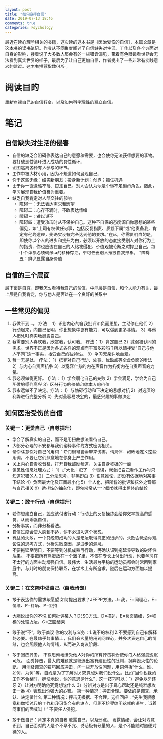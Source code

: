 ```yaml
---
layout: post
title: "如何变得自信"
date: 2019-07-13 18:46
comments: true
categories: Psychology
---
```


最近在读心理学相关的书籍，这次读的这本书是《医治受伤的自信》，本篇文章是这本书的读书笔记。作者从不同角度阐述了自信缺失对生活、工作以及各个方面对自身的影响，接着说了大多数人都会有的一些错误偏见，带着有色眼镜看世界会无法看到真实世界的样子，最后为了让自己更加自信，作者提出了一些非常有实践意义的建议。这本书推荐指数(4/5)。

# 阅读目的

重新审视自己的自信程度，以及如何科学理性的建立自信。

# 笔记

## 自信缺失对生活的侵害

* 自信的缺乏会阻碍你表达自己的意愿和需要，也会使你无法获得想要的事物。要打破恶性循环进入成功的良性循环。
* 企图逃离各种有人参与的环节。
* 工作中被大材小用，因为不知道如何展现自己。
* 你于这些无缘：结实新朋友；投身新计划；创造；抓住机遇
* 由于你一直退缩不前、否定自己、别人会认为你是个微不足道的角色。因此，学习展现自我价值极为重要。
* 缺乏自我肯定对人际交往的影响
    * 障碍一：无法表达需求和愿望
    * 障碍二：心存不满时，不敢表达情绪
    * 障碍三：难以说不
    * 障碍四：遭受攻击时从不保护自己。这种不自保的态度源自你思想的某些偏见，如“上司有权做任何事，包括反复指责、质疑下属”或“他责备我，肯定有他的道理，我确实没有完全达到他的要求。”在此，你需要明白的是，即使你以个人的进步和提升为由，必须以开放的态度接受别人对你行为上的指责，你也应该在自己的人格被侵犯、价值观被论断之时捍卫自己。每个个体都必须确保ta的精神存活，不可任由别人摧毁自我形象。
    *障碍五：鲜少显露自身价值

## 自信的三个层面

最下面是自尊，即我怎么看待我自己的价值，中间层是自信，和个人能力有关，最上层是自我肯定，你与他人是否处在一个良好的关系中

## 一些常见的偏见

1. 我做不到...。 疗法：
1）识别内心的自我批评和负面思想，主动停止他们
2）行动起来，向自己证明，你比想象中更有能力，可以做到更多事情。
3）与他人相处时真实地展露自己。
2. 我需要别人喜欢我，欣赏我，认可我。
疗法：
1）肯定自己
2）减弱被认同的需求。世界不正是因为各式各样的观点而丰富多彩吗？所以请接受“自己与他人不同”这一事实，接受自己的独特性。
3）学习无条件地自爱。
3. 我一无是处。 疗法：
1）摈弃对自己行动、处事、优缺点等全盘负面的看法
2）与内心自责声抗争
3）以宽容仁慈的内在声音作为抗衡内在自责声音的力量。
4. 我必须做得更好。 疗法：
1）学会弱化自己的失败
2）学会满足，学会为自己所做的感到高兴
3）区分行为的价值和你本人的价值
5. 我永远做不了决定。疗法：
1）与妨碍行动和下决定的思想对抗
2）对选项的利弊进行完整分析
3）先对最容易决定的，最感兴趣的事做决定

## 如何医治受伤的自信

### 关键一：更爱自己（自尊提升）

* 学会了解真实的自己，而不是用扭曲想法看待自己。
* 大部分心理的不安都与我们诠释事件的方式密切相关。
* 请你注意你对自己的用词：它们很可能会带来伤害。请具体、细致地定义这些用词，不要让它们肆意地在你身上产生作用。
* 关上内心自责收音机，打开自我鼓励频道，关注自身积极的一面
* 偏见性信息处理方式：
1）扩大化：犯了一个错误，就会把自己看作工作时只知道犯错的人
2）二分法思考，非黑即白
3）任意推论，即没有依据地对某事下结论
4）负面最大化及正面最小化
5）个人化，把所有的批评和弦外之音都与自己相关
6）选择性的抽象化，即你常常从一个细节就得出整体的结论

### 关键二：敢于行动（自信提升）

* 若你想建立自己，就应该付诸行动：行动上的反复操练会给你效率提高的感觉，从而增强自信。
* 分析事实，而非分析看法。
* 自信过度会使人感到不适，你不必进入这个状态。
* 有益的失败，一个只经历成功的人是无法取得真正的进步的，失败会教会你建设性的思考方式，分析失败原因，是进步的源泉。
* 不要拖延至明日，不要等到时机成熟再行动，明确认识到拖延将导致的破坏性后果。
不要把所有鸡蛋放在一个篮子里，不仅在专长上付出行动，也要学习在不太行的方面主动增强自信。最伟大、生活最为平稳的运动员都会时常回到家庭中，与儿时的朋友保持联系，在学术上有所追求，随后在运动方面加以提高。

### 关键三：在交际中做自己（自我肯定）

* 敢于表达你的需求与愿望
如何提出要求？JEEPP方法。J=我，E=同理心，E=情绪、P=精确、P=坚持

* 大胆说出你的不悦
如何批评某人？DESC方法。D=描述，E=负面情绪，S=积极的处理方法，C=正面结果

* 敢于说“不”，敢于商议
你的权利与义务：1.说不的权利 2.不要感到自己有解释的必要。在最棘手的事情上，我们会大量地用到同理心，并多次表达自己的情绪，也会照顾他人的情绪，从而进入商议阶段。

* 敢于回应抨击。
不假思索地接受他人对你的所有抨击将会使你的人格强度岌岌可危。
面对抨击，最大的难题就是筛选出富有建设性的批判，摒弃毁灭性的论断。
用消极调查的技巧回应抨击，问一些开放性问题，用词包括“什么、谁、如何、为何”等，目的是为了了解对方究竟想对我们说什么。比如“当你说我的工作不合格时，确切地说，你的意思是什么”，这一技巧可以：1）避免以牙还牙 2）让对方明确他究竟想说什么 3）分辨对方是出于真心帮助还是纯粹想攻击一番 4）表现出你强大的心智。
第一种情况：抨击合理。要做的是调查、承认、决定做什么
第二种情况：抨击无根据、不合理。这样回应：“先生我很愿意和你探讨我的工作和我可能会有的缺点，但我不接受你用这样的语气，当着同事们的面喊叫！”
不要任人侵犯。

* 敢于做自己：肯定本真的自我
敞露自己，以及弱点。
表露情绪，会让对方意识到，自己面对的人是个不卑不亢、说话极有分量的人，是个不能随时随便对待的人。
